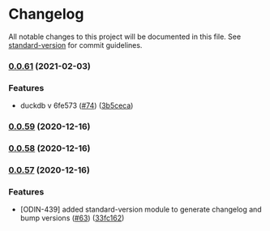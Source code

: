 # Changelog

All notable changes to this project will be documented in this file. See [standard-version](https://github.com/conventional-changelog/standard-version) for commit guidelines.

### [0.0.61](https://github.com/deepcrawl/node-duckdb/compare/v0.0.59...v0.0.61) (2021-02-03)


### Features

* duckdb v  6fe573 ([#74](https://github.com/deepcrawl/node-duckdb/issues/74)) ([3b5ceca](https://github.com/deepcrawl/node-duckdb/commit/3b5cecad3fc5b692ca13c35cb4b76d5440604810))

### [0.0.59](https://github.com/deepcrawl/node-duckdb/compare/v0.0.58...v0.0.59) (2020-12-16)

### [0.0.58](https://github.com/deepcrawl/node-duckdb/compare/v0.0.57...v0.0.58) (2020-12-16)

### [0.0.57](https://github.com/deepcrawl/node-duckdb/compare/v0.0.56...v0.0.57) (2020-12-16)


### Features

* [ODIN-439] added standard-version module to generate changelog and bump versions ([#63](https://github.com/deepcrawl/node-duckdb/issues/63)) ([33fc162](https://github.com/deepcrawl/node-duckdb/commit/33fc1627f1906b500ad671d83770f1b5bc4c96a6))
